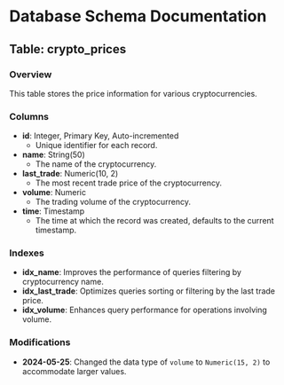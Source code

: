 # Database Schema Documentation

## Table: crypto_prices

### Overview
This table stores the price information for various cryptocurrencies.

### Columns

- **id**: Integer, Primary Key, Auto-incremented
  - Unique identifier for each record.
- **name**: String(50)
  - The name of the cryptocurrency.
- **last_trade**: Numeric(10, 2)
  - The most recent trade price of the cryptocurrency.
- **volume**: Numeric
  - The trading volume of the cryptocurrency.
- **time**: Timestamp
  - The time at which the record was created, defaults to the current timestamp.

### Indexes

- **idx_name**: Improves the performance of queries filtering by cryptocurrency name.
- **idx_last_trade**: Optimizes queries sorting or filtering by the last trade price.
- **idx_volume**: Enhances query performance for operations involving volume.

### Modifications

- **2024-05-25**: Changed the data type of `volume` to `Numeric(15, 2)` to accommodate larger values.

